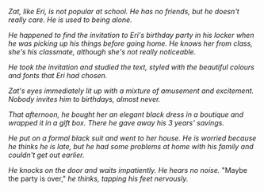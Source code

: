 *Zat, like Eri, is not popular at school. He has no friends, but he doesn't really care. He is used to being alone.*

*He happened to find the invitation to Eri's birthday party in his locker when he was picking up his things before going home. He knows her from class, she's his classmate, although she's not really noticeable.*

*He took the invitation and studied the text, styled with the beautiful colours and fonts that Eri had chosen.*

*Zat's eyes immediately lit up with a mixture of amusement and excitement. Nobody invites him to birthdays, almost never.*

*That afternoon, he bought her an elegant black dress in a boutique and wrapped it in a gift box. There he gave away his 3 years' savings.*

*He put on a formal black suit and went to her house. He is worried because he thinks he is late, but he had some problems at home with his family and couldn't get out earlier.*

*He knocks on the door and waits impatiently. He hears no noise.* "Maybe the party is over," *he thinks, tapping his feet nervously.*